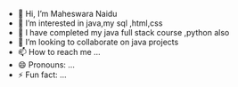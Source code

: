 - 👋 Hi, I’m Maheswara Naidu
- 👀 I’m interested in  java,my sql ,html,css
- 🌱 I have completed my java full stack course ,python also
- 💞️ I’m looking to collaborate on java projects
- 📫 How to reach me ...
- 😄 Pronouns: ...
- ⚡ Fun fact: ...

<!---
Maheswara133/Maheswara133 is a ✨ special ✨ repository because its `README.md` (this file) appears on your GitHub profile.
You can click the Preview link to take a look at your changes.
--->
